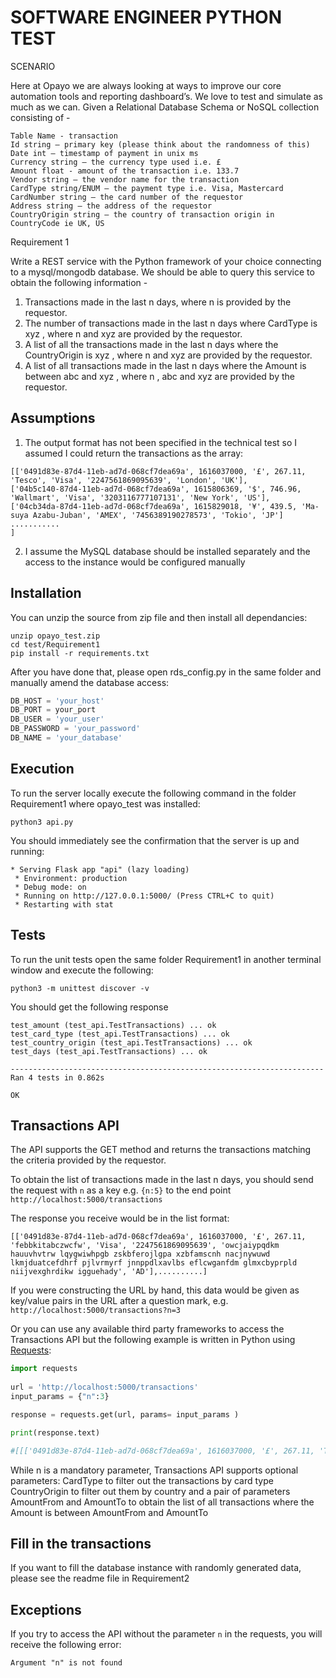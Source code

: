 ﻿SOFTWARE ENGINEER PYTHON TEST
=============================

SCENARIO

Here at Opayo we are always looking at ways to improve our core automation tools and reporting dashboard’s. We love to test and simulate as much as we can.
Given a Relational Database Schema or NoSQL collection consisting of -
```
Table Name - transaction
Id string – primary key (please think about the randomness of this)
Date int – timestamp of payment in unix ms
Currency string – the currency type used i.e. £
Amount float - amount of the transaction i.e. 133.7
Vendor string – the vendor name for the transaction
CardType string/ENUM – the payment type i.e. Visa, Mastercard
CardNumber string – the card number of the requestor
Address string – the address of the requestor
CountryOrigin string – the country of transaction origin in CountryCode ie UK, US
```
Requirement 1

Write a REST service with the Python framework of your choice connecting to a
mysql/mongodb database. We should be able to query this service to obtain the
following information -
1. Transactions made in the last n days, where n is provided by the requestor.
2. The number of transactions made in the last n days where CardType is xyz ,
where n and xyz are provided by the requestor.
3. A list of all the transactions made in the last n days where the CountryOrigin
is xyz , where n and xyz are provided by the requestor.
4. A list of all transactions made in the last n days where the Amount is between
abc and xyz , where n , abc and xyz are provided by the requestor.

Assumptions
-----------
1) The output format has not been specified in the technical test so I assumed I could return the transactions as the array:
```
[['0491d83e-87d4-11eb-ad7d-068cf7dea69a', 1616037000, '£', 267.11, 'Tesco', 'Visa', '2247561869095639', 'London', 'UK'],
['04b5c140-87d4-11eb-ad7d-068cf7dea69a', 1615806369, '$', 746.96, 'Wallmart', 'Visa', '3203116777107131', 'New York', 'US'],
['04cb34da-87d4-11eb-ad7d-068cf7dea69a', 1615829018, '¥', 439.5, 'Ma-suya Azabu-Juban', 'AMEX', '7456389190278573', 'Tokio', 'JP']
...........
]
```
2) I assume the MySQL database should be installed separately and the access to the instance would be configured manually


Installation
------------

You can unzip the source from zip file and then install all dependancies:

    unzip opayo_test.zip
    cd test/Requirement1
    pip install -r requirements.txt

After you have done that, please open rds_config.py in the same folder and manually amend the database access:
```python
DB_HOST = 'your_host'
DB_PORT = your_port
DB_USER = 'your_user'
DB_PASSWORD = 'your_password'
DB_NAME = 'your_database'
```
Execution
---------

To run the server locally execute the following command in the folder Requirement1 where opayo_test was installed:

```
python3 api.py 
```

You should immediately see the confirmation that the server is up and running:

```
* Serving Flask app "api" (lazy loading)
 * Environment: production
 * Debug mode: on
 * Running on http://127.0.0.1:5000/ (Press CTRL+C to quit)
 * Restarting with stat
```

Tests
---------

To run the unit tests open the same folder Requirement1 in another terminal window and execute the following:

```
python3 -m unittest discover -v
```

You should get the following response

```
test_amount (test_api.TestTransactions) ... ok
test_card_type (test_api.TestTransactions) ... ok
test_country_origin (test_api.TestTransactions) ... ok
test_days (test_api.TestTransactions) ... ok

----------------------------------------------------------------------
Ran 4 tests in 0.862s

OK
```

Transactions API
---------
The API supports the GET method and returns the transactions matching the criteria provided by the requestor.

To obtain the list of transactions made in the last n days, you should send the request with `n` as a key e.g. `{n:5}` to the end point `http://localhost:5000/transactions`

The response you receive would be in the list format:
```
[['0491d83e-87d4-11eb-ad7d-068cf7dea69a', 1616037000, '£', 267.11, 'febbkitabczwcfw', 'Visa', '2247561869095639', 'owcjaiypqdkm hauuvhvtrw lqygwiwhpgb zskbferojlgpa xzbfamscnh nacjnywuwd lkmjduatcefdhrf pjlvrmyrf jnnppdlxavlbs eflcwganfdm glmxcbyprpld niijvexghrdikw igguehady', 'AD'],..........]
```

If you were constructing the URL by hand, this data would be given as key/value pairs in the URL after a question mark, e.g. `http://localhost:5000/transactions?n=3`

Or you can use any available third party frameworks to access the Transactions API but the following example is written in Python using [Requests]( https://requests.readthedocs.io/en/master/):

```python
import requests   
 
url = 'http://localhost:5000/transactions'
input_params = {"n":3}

response = requests.get(url, params= input_params )

print(response.text)

#[[['0491d83e-87d4-11eb-ad7d-068cf7dea69a', 1616037000, '£', 267.11, 'Tesco', 'Visa', '2247561869095639', 'London', 'UK'], ['04b5c140-87d4-11eb-ad7d-068cf7dea69a', 1615806369, '$', 746.96, 'Wallmart', 'Visa', '3203116777107131', 'New York', 'US'], ['04cb34da-87d4-11eb-ad7d-068cf7dea69a', 1615829018, '¥', 439.5, 'Ma-suya Azabu-Juban', 'AMEX', '7456389190278573', 'Tokio', 'JP']..........

```
While n is a mandatory parameter, Transactions API supports optional parameters:
CardType to filter out the transactions by card type
CountryOrigin to filter out them by country
and a pair of parameters AmountFrom and AmountTo to obtain the list of all transactions where the Amount is between AmountFrom and AmountTo 

Fill in the transactions 
----------
If you want to fill the database instance with randomly generated data, please see the readme file in Requirement2


Exceptions
----------
If you try to access the API without the parameter `n` in the requests, you will receive the following error:

```
Argument "n" is not found
```

